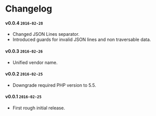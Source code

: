 # Changelog

#### v0.0.4 `2016-02-28`
- Changed JSON Lines separator.
- Introduced guards for invalid JSON lines and non traversable data.

#### v0.0.3 `2016-02-26`
- Unified vendor name.

#### v0.0.2 `2016-02-25`
- Downgrade required PHP version to 5.5.

#### v0.0.1 `2016-02-25`
- First rough initial release.
